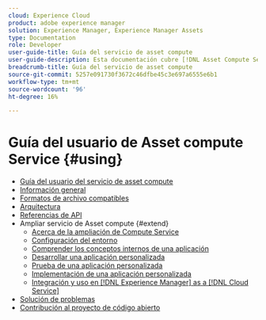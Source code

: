 ```yaml
---
cloud: Experience Cloud
product: adobe experience manager
solution: Experience Manager, Experience Manager Assets
type: Documentation
role: Developer
user-guide-title: Guía del servicio de asset compute
user-guide-description: Esta documentación cubre [!DNL Asset Compute Service] tareas como desarrollar, administrar, implementar y solucionar problemas del código personalizado.
breadcrumb-title: Guía del servicio de asset compute
source-git-commit: 5257e091730f3672c46dfbe45c3e697a6555e6b1
workflow-type: tm+mt
source-wordcount: '96'
ht-degree: 16%

---
```



# Guía del usuario de Asset compute Service {#using}

+ [Guía del usuario del servicio de asset compute](home.md)
+ [Información general](introduction.md)
+ [Formatos de archivo compatibles](https://experienceleague.adobe.com/docs/experience-manager-cloud-service/assets/file-format-support.html)
+ [Arquitectura](architecture.md)
+ [Referencias de API](api.md)
+ Ampliar servicio de Asset compute {#extend}
   + [Acerca de la ampliación de Compute Service](understand-extensibility.md)
   + [Configuración del entorno](setup-environment.md)
   + [Comprender los conceptos internos de una aplicación](custom-application-internals.md)
   + [Desarrollar una aplicación personalizada](develop-custom-application.md)
   + [Prueba de una aplicación personalizada](test-custom-application.md)
   + [Implementación de una aplicación personalizada](deploy-custom-application.md)
   + [Integración y uso en [!DNL Experience Manager] as a [!DNL Cloud Service]](https://experienceleague.adobe.com/docs/experience-manager-cloud-service/assets/asset-microservices-overview.html?lang=es)
+ [Solución de problemas](troubleshooting.md)
+ [Contribución al proyecto de código abierto](contribute-to-compute-service.md)
